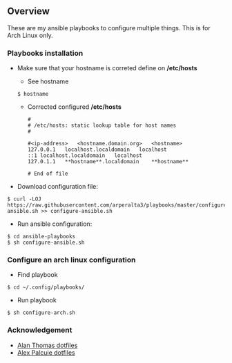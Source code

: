 ## Overview

These are my ansible playbooks to configure multiple things. This is for Arch Linux only.

### Playbooks installation

+ Make sure that your hostname is correted define on **/etc/hosts**

	+ See hostname
	
	```
	$ hostname
	```

  + Corrected configured **/etc/hosts**

	```
	#
	# /etc/hosts: static lookup table for host names
	#

	#<ip-address>	<hostname.domain.org>	<hostname>
	127.0.0.1	localhost.localdomain	localhost
	::1	localhost.localdomain	localhost
	127.0.1.1	**hostname**.localdomain	**hostname**

	# End of file
	```

+ Download configuration file:

```
$ curl -LOJ https://raw.githubusercontent.com/arperalta3/playbooks/master/configure-ansible.sh >> configure-ansible.sh
```

+ Run ansible configuration:

```
$ cd ansible-playbooks
$ sh configure-ansible.sh
```

### Configure an arch linux configuration

+ Find playbook

```
$ cd ~/.config/playbooks/
```

+ Run playbook

 ```
$ sh configure-arch.sh
```

### Acknowledgement

- [Alan Thomas dotfiles](https://github.com/alanctkc/dotfiles)
- [Alex Palcuie dotfiles](https://github.com/palcu/dotfiles)
